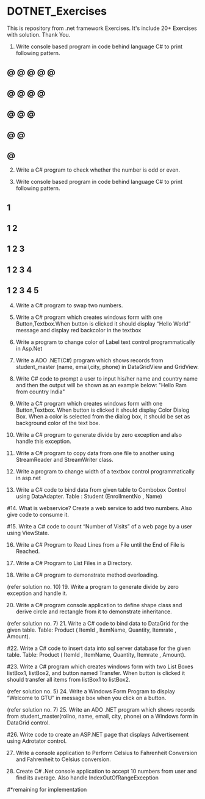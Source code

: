 # DOTNET_Exercises
This is repository from .net framework Exercises. It's include 20+ Exercises with solution. Thank You.

1. Write console based program in code behind language C# to print following pattern. 
  ## @ @ @ @ @ 
  ## @ @ @ @
  ## @ @ @
  ## @ @
  ## @

2. Write a C# program to check whether the number is odd or even.

3. Write console based program in code behind language C# to print following
pattern.
## 1
## 1 2
## 1 2 3
## 1 2 3 4
## 1 2 3 4 5

4. Write a C# program to swap two numbers.

5. Write a C# program which creates windows form with one Button,Textbox.When button is clicked it should display “Hello World” message and display red backcolor in the textbox

6. Write a program to change color of Label text control programmatically in Asp.Net

7. Write a ADO .NET(C#) program which shows records from student_master
(name, email,city, phone) in DataGridView and GridView.

8. Write C# code to prompt a user to input his/her name and country name and then the output will be shown as an example below:
"Hello Ram from country India"

9. Write a C# program which creates windows form with one Button,Textbox. When button is clicked it should display Color Dialog Box. When a color is selected from the dialog box, it should be set as background color of the text box.

10. Write a C# program to generate divide by zero exception and also handle this exception.

11. Write a C# program to copy data from one file to another using StreamReader and StreamWriter class.

12. Write a program to change width of a textbox control programmatically in asp.net

13. Write a C# code to bind data from given table to Combobox Control using DataAdapter. Table : Student (EnrollmentNo , Name)

#14. What is webservice? Create a web service to add two numbers. Also give code to consume it.

#15. Write a C# code to count “Number of Visits” of a web page by a user using ViewState.

16. Write a C# Program to Read Lines from a File until the End of File is Reached.

17. Write a C# Program to List Files in a Directory.

18. Write a C# program to demonstrate method overloading.

(refer solution no. 10) 19. Write a program to generate divide by zero exception and handle it.

20. Write a C# program console application to define shape class and derive circle and rectangle from it to demonstrate inheritance.

(refer solution no. 7) 21. Write a C# code to bind data to DataGrid for the given table. Table: Product ( ItemId , ItemName, Quantity, Itemrate , Amount).

#22. Write a C# code to insert data into sql server database for the given table. Table: Product ( ItemId , ItemName, Quantity, Itemrate 
, Amount).

#23. Write a C# program which creates windows form with two List Boxes listBox1, listBox2, and button named Transfer. When button is clicked it should transfer all items from listBox1 to listBox2.

(refer solution no. 5) 24. Write a Windows Form Program to display “Welcome to GTU” in message box when you click on a button.

(refer solution no. 7) 25. Write an ADO .NET program which shows records from student_master(rollno, name, email, city, phone) on a Windows form in DataGrid control.

#26. Write code to create an ASP.NET page that displays Advertisement using Adrotator control.

27. Write a console application to Perform Celsius to Fahrenheit Conversion and Fahrenheit to Celsius conversion.

28. Create C# .Net console application to accept 10 numbers from user and find its average. Also handle IndexOutOfRangeException

#*remaining for implementation
